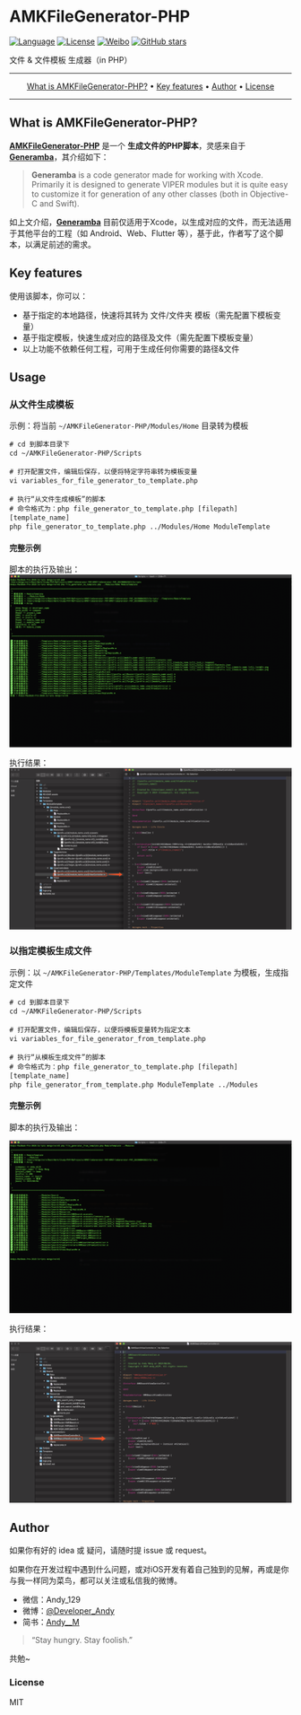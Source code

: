 # AMKFileGenerator-PHP



[![Language](https://img.shields.io/badge/Language-%20PHP%20-blue.svg)]()
[![License](http://img.shields.io/badge/license-MIT-green.svg?style=flat)](https://github.com/AndyM129/AMKFileGenerator-PHP/blob/master/LICENSE)
[![Weibo](https://img.shields.io/badge/Sina微博-@Developer_Andy-orange.svg?style=flat)](http://weibo.com/u/5271489088)
[![GitHub stars](https://img.shields.io/github/stars/AndyM129/AMKFileGenerator-PHP.svg)](https://github.com/AndyM129/AMKFileGenerator-PHPtargazers)

文件 & 文件模板 生成器（in PHP）

-------

<p align="center">
    <a href="#What-is-AMKFileGenerator-PHP?">What is AMKFileGenerator-PHP?</a> &bull;
    <a href="#Key-features">Key features</a> &bull;
    <a href="#Author">Author</a> &bull;
    <a href="#License">License</a>
</p>

-------

## What is AMKFileGenerator-PHP?

**[AMKFileGenerator-PHP](https://github.com/AndyM129/AMKFileGenerator-PHP)** 是一个 **生成文件的PHP脚本**，灵感来自于 **[Generamba](https://github.com/strongself/Generamba)**，其介绍如下：

> **Generamba** is a code generator made for working with Xcode. Primarily it is designed to generate VIPER modules but it is quite easy to customize it for generation of any other classes (both in Objective-C and Swift).

如上文介绍，**[Generamba](https://github.com/strongself/Generamba)** 目前仅适用于Xcode，以生成对应的文件，而无法适用于其他平台的工程（如 Android、Web、Flutter 等），基于此，作者写了这个脚本，以满足前述的需求。



## Key features

使用该脚本，你可以：

* 基于指定的本地路径，快速将其转为 文件/文件夹 模板（需先配置下模板变量）
* 基于指定模板，快速生成对应的路径及文件（需先配置下模板变量）
* 以上功能不依赖任何工程，可用于生成任何你需要的路径&文件

## Usage

### 从文件生成模板

示例：将当前 `~/AMKFileGenerator-PHP/Modules/Home` 目录转为模板
```shell
# cd 到脚本目录下
cd ~/AMKFileGenerator-PHP/Scripts

# 打开配置文件，编辑后保存，以便将特定字符串转为模板变量
vi variables_for_file_generator_to_template.php

# 执行“从文件生成模板”的脚本
# 命令格式为：php file_generator_to_template.php [filepath] [template_name]
php file_generator_to_template.php ../Modules/Home ModuleTemplate
```

#### 完整示例

脚本的执行及输出：
![](https://raw.githubusercontent.com/AndyM129/ImageHosting/master/images/20190804221558.png)

执行结果：
![](https://raw.githubusercontent.com/AndyM129/ImageHosting/master/images/20190804222022.png)

### 以指定模板生成文件

示例：以 `~/AMKFileGenerator-PHP/Templates/ModuleTemplate` 为模板，生成指定文件

```shell
# cd 到脚本目录下
cd ~/AMKFileGenerator-PHP/Scripts

# 打开配置文件，编辑后保存，以便将模板变量转为指定文本
vi variables_for_file_generator_from_template.php

# 执行“从模板生成文件”的脚本
# 命令格式为：php file_generator_to_template.php [filepath] [template_name]
php file_generator_from_template.php ModuleTemplate ../Modules
```

#### 完整示例

脚本的执行及输出：

![](https://raw.githubusercontent.com/AndyM129/ImageHosting/master/images/20190804223415.png)

执行结果：

![](https://raw.githubusercontent.com/AndyM129/ImageHosting/master/images/20190804223346.png)



## Author

如果你有好的 idea 或 疑问，请随时提 issue 或 request。

如果你在开发过程中遇到什么问题，或对iOS开发有着自己独到的见解，再或是你与我一样同为菜鸟，都可以关注或私信我的微博。

- 微信：Andy_129
- 微博：[@Developer_Andy](http://weibo.com/u/5271489088)
- 简书：[Andy__M](http://www.jianshu.com/users/28d89b68984b)

>“Stay hungry. Stay foolish.”

共勉~



### License

MIT